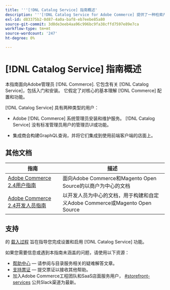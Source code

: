 ```yaml
---
title: '''[!DNL Catalog Service] 指南概述'
description: '''[!DNL Catalog Service for Adobe Commerce] 提供了一种检索产品显示页面和产品列表页面内容的方法，其速度比本机Adobe Commerce GraphQL查询的速度更快。'
exl-id: d83375b2-0d87-4a0a-baf8-eb7eebe85a80
source-git-commit: 3d0de3eeb4aa96c996bc9fa38cffd7597e89e7ca
workflow-type: tm+mt
source-wordcount: '247'
ht-degree: 0%

---
```


# [!DNL Catalog Service] 指南概述

本指南面向Adobe管理员 [!DNL Commerce]. 它包含有关 [!DNL Catalog Service]，包括入门和安装。 它假定了对核心的基本理解 [!DNL Commerce] 配置和功能。

[!DNL Catalog Service] 具有两种类型的用户：

* Adobe [!DNL Commerce] 系统管理员安装和维护服务。 [!DNL Catalog Service] 没有标准管理员用户的管理员UI或功能。

* 集成商会构建GraphQL查询，并将它们集成到使用前端客户端的店面上。

## 其他文档

| 指南 | 描述 |
|------ | ----------- |
| [Adobe Commerce 2.4用户指南](https://experienceleague.adobe.com/docs/commerce.html) | 面向Adobe Commerce和Magento Open Source的以商户为中心的文档 |
| [Adobe Commerce 2.4开发人员指南](https://developer.adobe.com/commerce/docs) | 以开发人员为中心的文档，用于构建和自定义Adobe Commerce或Magento Open Source |

## 支持

的 [载入过程](https://experienceleague.adobe.com/docs/commerce-merchant-services/catalog-service/installation.html) 旨在指导您完成设置和启用 [!DNL Catalog Service] 功能。

如果您需要信息或遇到本指南未涵盖的问题，请使用以下资源：

* [帮助中心](https://support.magento.com/hc/en-us/search#q=catalog%20service&amp;sort=relevancy)  — 请参阅与目录服务相关的疑难解答文章。
* [支持票证](https://experienceleague.adobe.com/docs/commerce-knowledge-base/kb/help-center-guide/magento-help-center-user-guide.html?lang=en#submit-ticket)  — 提交票证以接收其他帮助。
* 加入Adobe Commerce工程团队和SaaS店面服务用户， [#storefront-services](https://magentocommeng.slack.com/archives/C03HVPG8RS4) 公共Slack渠道为最新。
